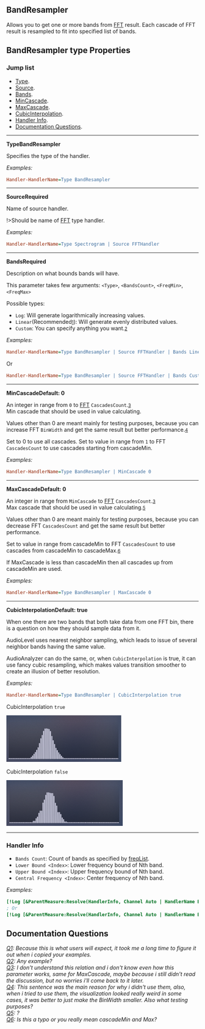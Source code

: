 ## BandResampler

Allows you to get one or more bands from [FFT](/docs/handler-types/fft/fft.md) result.
Each cascade of FFT result is resampled to fit into specified list of bands.

## BandResampler type Properties

### Jump list

- [Type](#type).
- [Source](#source).
- [Bands](#bands).
- [MinCascade](#min-cascade).
- [MaxCascade](#max-cascade).
- [CubicInterpolation](#cubic-interpolation).
- [Handler Info](#handler-info).
- [Documentation Questions](#q).

---

<p id="type" class="p-title"><b>Type</b><b>BandResampler</b></p>

Specifies the type of the handler.

_Examples:_

```ini
Handler-HandlerName=Type BandResampler
```

---

<p id="source" class="p-title"><b>Source</b><b>Required</b></p>

Name of source handler.

!>Should be name of [FFT](/docs/handler-types/fft/fft.md) type handler.

_Examples:_

```ini
Handler-HandlerName=Type Spectrogram | Source FFTHandler
```

---

<p id="bands" class="p-title"><b>Bands</b><b>Required</b></p>

Description on what bounds bands will have.

This parameter takes few arguments: `<Type>`, `<BandsCount>`, `<FreqMin>`, `<FreqMax>`

Possible types:

- `Log`: Will generate logarithmically increasing values.
- `Linear`(Recommended<small id="i1">[1](#q)</small>): Will generate evenly distributed values.
- `Custom`: You can specify anything you want.<small id="i2">[2](#q)</small>

_Examples:_

```ini
Handler-HandlerName=Type BandResampler | Source FFTHandler | Bands Linear 5 20 110
```

Or

```ini
Handler-HandlerName=Type BandResampler | Source FFTHandler | Bands Custom (?)
```

---

<p id="min-cascade" class="p-title"><b>MinCascade</b><b>Default: 0</b></p>

An integer in range from `0` to [FFT](/docs/handler-types/fft/fft?id=cascades-count) `CascadesCount`.<small id="i3">[3](#q)</small><br/>
Min cascade that should be used in value calculating.

Values other than 0 are meant mainly for testing purposes, because you can increase FFT `BinWidth` and get the same result but better performance.<small id="i4">[4](#q)</small><br/>

Set to 0 to use all cascades. Set to value in range from `1` to FFT `CascadesCount` to use cascades starting from cascadeMin.

_Examples:_

```ini
Handler-HandlerName=Type BandResampler | MinCascade 0
```

---

<p id="max-cascade" class="p-title"><b>MaxCascade</b><b>Default: 0</b></p>

An integer in range from `MinCascade` to [FFT](/docs/handler-types/fft/fft?id=cascades-count) `CascadesCount`.<small id="i3">[3](#q)</small><br/>
Max cascade that should be used in value calculating.<small id="i5">[5](#q)</small>

Values other than 0 are meant mainly for testing purposes, because you can decrease FFT `CascadesCount` and get the same result but better performance.

Set to value in range from cascadeMin to FFT `CascadesCount` to use cascades from cascadeMin to cascadeMax.<small id="i6">[6](#q)</small>

If MaxCascade is less than cascadeMin then all cascades up from cascadeMin are used.

_Examples:_

```ini
Handler-HandlerName=Type BandResampler | MaxCascade 0
```

---

<p id="cubic-interpolation" class="p-title"><b>CubicInterpolation</b><b>Default: true</b></p>

When one there are two bands that both take data from one FFT bin, there is a question on how they should sample data from it.

AudioLevel uses nearest neighbor sampling, which leads to issue of several neighbor bands having the same value.

AudioAnalyzer can do the same, or, when `CubicInterpolation` is true, it can use fancy cubic resampling, which makes values transition smoother to create an illusion of better resolution.

_Examples:_

```ini
Handler-HandlerName=Type BandResampler | CubicInterpolation true
```

CubicInterpolation `true`

<img src="docs\handler-types\examples\fft\cubic-interpolation-true.PNG" />

CubicInterpolation `false`

<img src="docs\handler-types\examples\fft\cubic-interpolation-false.PNG" />

---

### Handler Info

- `Bands Count`: Count of bands as specified by [freqList](#bands).
- `Lower Bound <Index>`: Lower frequency bound of Nth band.
- `Upper Bound <Index>`: Upper frequency bound of Nth band.
- `Central Frequency <Index>`: Center frequency of Nth band.

_Examples:_

```ini
[!Log [&ParentMeasure:Resolve(HandlerInfo, Channel Auto | HandlerName BandResamplerHandler | Bands Count)]]
; Or
[!Log [&ParentMeasure:Resolve(HandlerInfo, Channel Auto | HandlerName BandResamplerHandler | Upper Bound 5)]]
```

## Documentation Questions <i id="q">

[Q1](#i1): Because this is what users will expect, it took me a long time to figure it out when i copied your examples.<br/>
[Q2](#i2): Any example?<br/>
[Q3](#i3): I don't understand this relation and i don't know even how this parameter works, same for MaxCascade, maybe because i still didn't read the discussion, but no worries i'll come back to it later.<br/>
[Q4](#i4): This sentence was the main reason for why i didn't use them, also, when i tried to use them, the visualization looked really weird in some cases, it was better to just make the BinWidth smaller. Also what testing purposes?<br/>
[Q5](#i5): ?<br/>
[Q6](#i6): Is this a typo or you really mean cascadeMin and Max?<br/>

</i>
